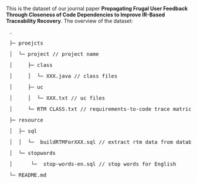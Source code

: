 This is the dataset of our journal paper 
**Propagating Frugal User Feedback Through Closeness of Code Dependencies to Improve IR-Based Traceability Recovery**.
The overview of the dataset:
<pre> . </pre>
<pre> ├─ proejcts </pre>
<pre> │  └─ project // project name </pre>
<pre> │  	├─ class </pre> 
<pre> │  	│  └─ XXX.java // class files </pre>
<pre> │  	├─ uc  </pre>
<pre> │  	│  └─ XXX.txt // uc files  </pre>
<pre> │  	└─ RTM_CLASS.txt // requirements-to-code trace matrices  </pre>
<pre> ├─ resource  </pre>
<pre> │  ├─ sql </pre>
<pre> │  │	└─  buildRTMForXXX.sql // extract rtm data from database </pre>
<pre> │  └─ stopwords </pre>
<pre> │  	 └─  stop-words-en.sql // stop words for English </pre>
<pre> └─ README.md 
